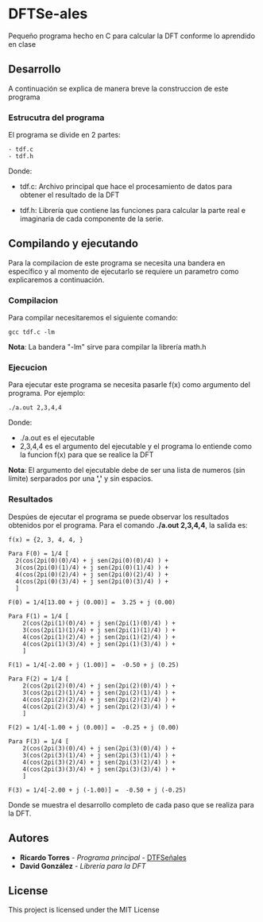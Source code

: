 # DFTSe-ales
Pequeño programa hecho en C para calcular la DFT conforme lo aprendido
  en clase
## Desarrollo
A continuación se explica de manera breve la construccion de este programa
### Estrucutra del programa
El programa se divide en 2 partes:

```
- tdf.c
- tdf.h
```

Donde:
- tdf.c: Archivo principal que hace el procesamiento de datos para 
  obtener el resultado de la DFT

- tdf.h: Librería que contiene las funciones para calcular la parte
  real e imaginaria de cada componente de la serie.

## Compilando y ejecutando
Para la compilacion de este programa se necesita una bandera en específico
y al momento de ejecutarlo se requiere un parametro como explicaremos a
continuación.

### Compilacion
Para compilar necesitaremos el siguiente comando:

```
gcc tdf.c -lm
```

**Nota**: La bandera "-lm" sirve para compilar la librería math.h

### Ejecucion
Para ejecutar este programa se necesita pasarle f(x) como argumento 
  del programa. Por ejemplo:
  
```
./a.out 2,3,4,4
```

Donde:

- ./a.out es el ejecutable
- 2,3,4,4 es el argumento del ejecutable y el programa lo entiende 
  como la funcion f(x) para que se realice la DFT
  
**Nota**: El argumento del ejecutable debe de ser una lista de numeros (sin límite) serparados
por una **','** y sin espacios. 

### Resultados

Despúes de ejecutar el programa se puede observar los resultados obtenidos
  por el programa. Para el comando **./a.out 2,3,4,4**, la salida es:
  
```
f(x) = {2, 3, 4, 4, }

Para F(0) = 1/4 [
  2(cos(2pi(0)(0)/4) + j sen(2pi(0)(0)/4) ) +
  3(cos(2pi(0)(1)/4) + j sen(2pi(0)(1)/4) ) +
  4(cos(2pi(0)(2)/4) + j sen(2pi(0)(2)/4) ) +
  4(cos(2pi(0)(3)/4) + j sen(2pi(0)(3)/4) ) +
  ]
  
F(0) = 1/4[13.00 + j (0.00)] =  3.25 + j (0.00)

Para F(1) = 1/4 [
	2(cos(2pi(1)(0)/4) + j sen(2pi(1)(0)/4) ) + 
	3(cos(2pi(1)(1)/4) + j sen(2pi(1)(1)/4) ) + 
	4(cos(2pi(1)(2)/4) + j sen(2pi(1)(2)/4) ) + 
	4(cos(2pi(1)(3)/4) + j sen(2pi(1)(3)/4) ) + 
	]
	
F(1) = 1/4[-2.00 + j (1.00)] =  -0.50 + j (0.25)

Para F(2) = 1/4 [
	2(cos(2pi(2)(0)/4) + j sen(2pi(2)(0)/4) ) + 
	3(cos(2pi(2)(1)/4) + j sen(2pi(2)(1)/4) ) + 
	4(cos(2pi(2)(2)/4) + j sen(2pi(2)(2)/4) ) + 
	4(cos(2pi(2)(3)/4) + j sen(2pi(2)(3)/4) ) + 
	]
	
F(2) = 1/4[-1.00 + j (0.00)] =  -0.25 + j (0.00)

Para F(3) = 1/4 [
	2(cos(2pi(3)(0)/4) + j sen(2pi(3)(0)/4) ) + 
	3(cos(2pi(3)(1)/4) + j sen(2pi(3)(1)/4) ) + 
	4(cos(2pi(3)(2)/4) + j sen(2pi(3)(2)/4) ) + 
	4(cos(2pi(3)(3)/4) + j sen(2pi(3)(3)/4) ) + 
	]
	
F(3) = 1/4[-2.00 + j (-1.00)] =  -0.50 + j (-0.25)
```

Donde se muestra el desarrollo completo de cada paso que se realiza para
  la DFT.
  
## Autores
* **Ricardo Torres** - *Programa principal* - [DTFSeñales](https://github.com/Ricarnicero/DFTSe-ales.git)
* **David González** - *Librería para la DFT*

## License

This project is licensed under the MIT License
